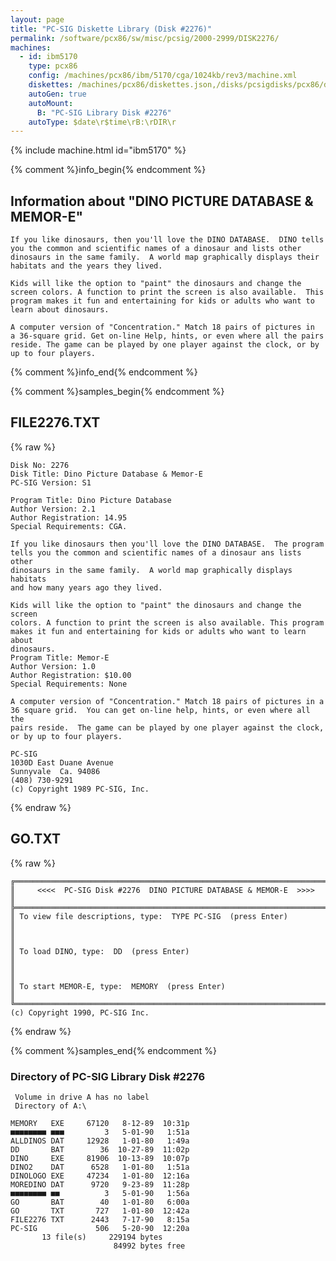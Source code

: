 ```yaml
---
layout: page
title: "PC-SIG Diskette Library (Disk #2276)"
permalink: /software/pcx86/sw/misc/pcsig/2000-2999/DISK2276/
machines:
  - id: ibm5170
    type: pcx86
    config: /machines/pcx86/ibm/5170/cga/1024kb/rev3/machine.xml
    diskettes: /machines/pcx86/diskettes.json,/disks/pcsigdisks/pcx86/diskettes.json
    autoGen: true
    autoMount:
      B: "PC-SIG Library Disk #2276"
    autoType: $date\r$time\rB:\rDIR\r
---
```


{% include machine.html id="ibm5170" %}

{% comment %}info_begin{% endcomment %}

## Information about "DINO PICTURE DATABASE & MEMOR-E"

    If you like dinosaurs, then you'll love the DINO DATABASE.  DINO tells
    you the common and scientific names of a dinosaur and lists other
    dinosaurs in the same family.  A world map graphically displays their
    habitats and the years they lived.
    
    Kids will like the option to "paint" the dinosaurs and change the
    screen colors. A function to print the screen is also available.  This
    program makes it fun and entertaining for kids or adults who want to
    learn about dinosaurs.
    
    A computer version of "Concentration." Match 18 pairs of pictures in
    a 36-square grid. Get on-line Help, hints, or even where all the pairs
    reside. The game can be played by one player against the clock, or by
    up to four players.
{% comment %}info_end{% endcomment %}

{% comment %}samples_begin{% endcomment %}

## FILE2276.TXT

{% raw %}
```
Disk No: 2276                                                           
Disk Title: Dino Picture Database & Memor-E                             
PC-SIG Version: S1                                                      
                                                                        
Program Title: Dino Picture Database                                    
Author Version: 2.1                                                     
Author Registration: 14.95                                              
Special Requirements: CGA.                                              
                                                                        
If you like dinosaurs then you'll love the DINO DATABASE.  The program  
tells you the common and scientific names of a dinosaur ans lists other 
dinosaurs in the same family.  A world map graphically displays habitats
and how many years ago they lived.                                      
                                                                        
Kids will like the option to "paint" the dinosaurs and change the screen
colors. A function to print the screen is also available. This program  
makes it fun and entertaining for kids or adults who want to learn about
dinosaurs.                                                              
Program Title: Memor-E                                                  
Author Version: 1.0                                                     
Author Registration: $10.00                                             
Special Requirements: None                                              
                                                                        
A computer version of "Concentration." Match 18 pairs of pictures in a  
36 square grid.  You can get on-line help, hints, or even where all the 
pairs reside.  The game can be played by one player against the clock,  
or by up to four players.                                               
                                                                        
PC-SIG                                                                  
1030D East Duane Avenue                                                 
Sunnyvale  Ca. 94086                                                    
(408) 730-9291                                                          
(c) Copyright 1989 PC-SIG, Inc.                                         
```
{% endraw %}

## GO.TXT

{% raw %}
```
╔═════════════════════════════════════════════════════════════════════════╗
║     <<<<  PC-SIG Disk #2276  DINO PICTURE DATABASE & MEMOR-E  >>>>      ║
╠═════════════════════════════════════════════════════════════════════════╣
║ To view file descriptions, type:  TYPE PC-SIG  (press Enter)            ║
║                                                                         ║
║ To load DINO, type:  DD  (press Enter)                                  ║
║                                                                         ║
║ To start MEMOR-E, type:  MEMORY  (press Enter)                          ║
╚═════════════════════════════════════════════════════════════════════════╝
(c) Copyright 1990, PC-SIG Inc.
```
{% endraw %}

{% comment %}samples_end{% endcomment %}

### Directory of PC-SIG Library Disk #2276

     Volume in drive A has no label
     Directory of A:\

    MEMORY   EXE     67120   8-12-89  10:31p
    ■■■■■■■■ ■■■         3   5-01-90   1:51a
    ALLDINOS DAT     12928   1-01-80   1:49a
    DD       BAT        36  10-27-89  11:02p
    DINO     EXE     81906  10-13-89  10:07p
    DINO2    DAT      6528   1-01-80   1:51a
    DINOLOGO EXE     47234   1-01-80  12:16a
    MOREDINO DAT      9720   9-23-89  11:28p
    ■■■■■■■■ ■■          3   5-01-90   1:56a
    GO       BAT        40   1-01-80   6:00a
    GO       TXT       727   1-01-80  12:42a
    FILE2276 TXT      2443   7-17-90   8:15a
    PC-SIG             506   5-20-90  12:20a
           13 file(s)     229194 bytes
                           84992 bytes free
